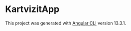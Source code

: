 # KartvizitApp

This project was generated with [Angular CLI](https://github.com/angular/angular-cli) version 13.3.1.


